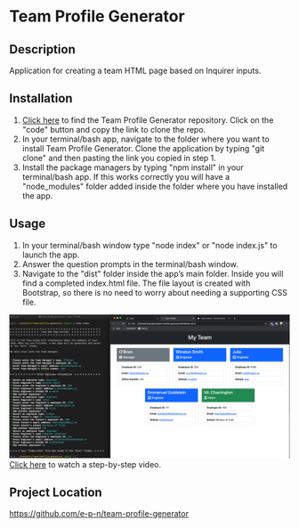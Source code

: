 # Team Profile Generator
## Description
Application for creating a team HTML page based on Inquirer inputs.

## Installation
1. [Click here](https://github.com/e-p-n/team-profile-generator) to find the Team Profile Generator repository. Click on the "code" button and copy the link to clone the repo.
2. In your terminal/bash app, navigate to the folder where you want to install Team Profile Generator. Clone the application by typing "git clone" and then pasting the link you copied in step 1.
3. Install the package managers by typing "npm install" in your terminal/bash app. If this works correctly you will have a "node_modules" folder added inside the folder where you have installed the app.

## Usage
1. In your terminal/bash window type "node index" or "node index.js" to launch the app.
2. Answer the question prompts in the terminal/bash window. 
3. Navigate to the "dist" folder inside the app’s main folder. Inside you will find a completed index&#46;html file. The file layout is created with Bootstrap, so there is no need to worry about needing a supporting CSS file.

[![](./assets/screenshot.png)](https://drive.google.com/file/d/16G9-Te4LfdgL0QOnN1xxYRtLLrqnA9Zu/view)
[Click here](https://drive.google.com/file/d/16G9-Te4LfdgL0QOnN1xxYRtLLrqnA9Zu/view) to watch a step-by-step video.

## Project Location
https://github.com/e-p-n/team-profile-generator